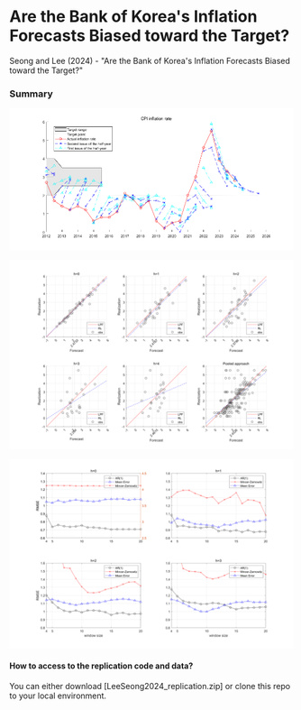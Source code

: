 # Are the Bank of Korea's Inflation Forecasts Biased toward the Target?
Seong and Lee (2024) - "Are the Bank of Korea's Inflation Forecasts Biased toward the Target?"
### Summary

![figure_3](/figures/figure_3.png)

![figure_6](/figures/figure_6.png)

![figure_8](/figures/figure_8.png)

#### How to access to the replication code and data?
You can either download [LeeSeong2024_replication.zip] or clone this repo to your local environment.
